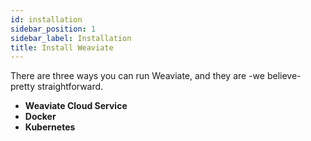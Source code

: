 ```yaml
---
id: installation
sidebar_position: 1
sidebar_label: Installation
title: Install Weaviate
---
```


<badges></badges>

There are three ways you can run Weaviate, and they are -we believe- pretty straightforward.

* **Weaviate Cloud Service**
* **Docker**
* **Kubernetes**